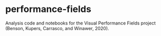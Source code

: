 # performance-fields
Analysis code and notebooks for the Visual Performance Fields project (Benson, Kupers, Carrasco, and Winawer, 2020).
